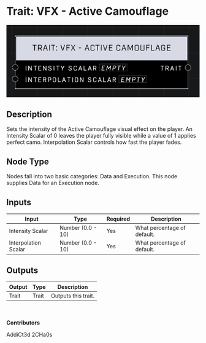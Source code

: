 # Trait: VFX - Active Camouflage
![](../../../.gitbook/assets/trait-vfx-active-camouflage.png)

## Description
Sets the intensity of the Active Camouflage visual effect on the player. An Intensity Scalar of 0 leaves the player fully visible while a value of 1 applies perfect camo. Interpolation Scalar controls how fast the player fades.

## Node Type
Nodes fall into two basic categories: Data and Execution. This node supplies Data for an Execution node.

## Inputs
| Input | Type | Required | Description |
|------------------|------------------|----------|--------------------------------------------------------------|
| Intensity Scalar | Number (0.0 - 10) | Yes | What percentage of default. |
| Interpolation Scalar | Number (0.0 - 10) | Yes | What percentage of default. |

## Outputs
| Output | Type | Description |
|------------------|------------------|--------------------------------------------------------------|
| Trait | Trait | Outputs this trait. |

\
\
**Contributors**

AddiCt3d 2CHa0s
